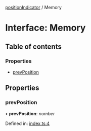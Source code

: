 [positionIndicator](../README.md) / Memory

# Interface: Memory

## Table of contents

### Properties

- [prevPosition](memory.md#prevposition)

## Properties

### prevPosition

• **prevPosition**: *number*

Defined in: [index.ts:4](https://github.com/kunukn/position-indicator/blob/7a69f9e/src/index.ts#L4)

